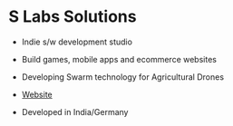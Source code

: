 # S Labs Solutions

* Indie s/w development studio
* Build games, mobile apps and ecommerce websites
* Developing Swarm technology for Agricultural Drones

* [Website](https://slabs.tech)
* Developed in India/Germany

 
